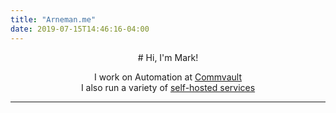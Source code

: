 ```yaml
---
title: "Arneman.me"
date: 2019-07-15T14:46:16-04:00
---
```


<center>
# Hi, I'm Mark!

I work on Automation at [Commvault](https://commvault.com)\
I also run a variety of [self-hosted services](https://status.arneman.me)
</center>

---
